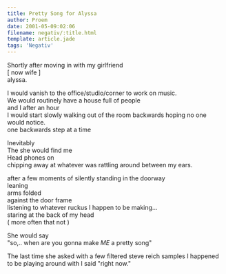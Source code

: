 ```yaml
---
title: Pretty Song for Alyssa
author: Proem
date: 2001-05-09:02:06
filename: negativ/:title.html
template: article.jade
tags: 'Negativ'
---
```

Shortly after moving in with my girlfriend  
[ now wife ]  
alyssa.

I would vanish to the office/studio/corner to work on music.  
We would routinely have a house full of people  
and I after an hour  
I would start slowly walking out of the room backwards hoping no one would notice.  
one backwards step at a time  

Inevitably  
The she would find me  
Head phones on  
chipping away at whatever was rattling around between my ears.  

after a few moments of silently standing in the doorway  
leaning  
arms folded  
against the door frame  
listening to whatever ruckus I happen to be making...  
staring at the back of my head  
( more often that not )  

She would say  
"so,.. when are you gonna make _ME_ a pretty song"

The last time she asked
with a few filtered steve reich samples 
I happened to be playing around with
I said 
"right now."